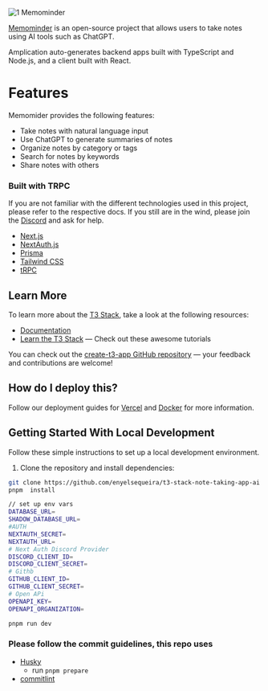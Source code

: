 ![1 Memominder](https://cdn.discordapp.com/attachments/990816772108202044/1067067966107156500/Enyel_create_a_logo_about_taking_notes_and_reminder_the_company_db4cdb56-da59-43b5-95e6-0866f2516aa8.png)

[Memominder](https://github.com/enyelsequeira/t3-stack-note-taking-app-ai) is an open-source project that allows users to take notes using AI tools such as ChatGPT.

Amplication auto-generates backend apps built with TypeScript and Node.js, and a client built with React.

# Features

Memomider provides the following features:

- Take notes with natural language input
- Use ChatGPT to generate summaries of notes
- Organize notes by category or tags
- Search for notes by keywords
- Share notes with others

### Built with TRPC

If you are not familiar with the different technologies used in this project, please refer to the respective docs. If you still are in the wind, please join the [Discord](https://t3.gg/discord) and ask for help.

- [Next.js](https://nextjs.org)
- [NextAuth.js](https://next-auth.js.org)
- [Prisma](https://prisma.io)
- [Tailwind CSS](https://tailwindcss.com)
- [tRPC](https://trpc.io)

## Learn More

To learn more about the [T3 Stack](https://create.t3.gg/), take a look at the following resources:

- [Documentation](https://create.t3.gg/)
- [Learn the T3 Stack](https://create.t3.gg/en/faq#what-learning-resources-are-currently-available) — Check out these awesome tutorials

You can check out the [create-t3-app GitHub repository](https://github.com/t3-oss/create-t3-app) — your feedback and contributions are welcome!

## How do I deploy this?

Follow our deployment guides for [Vercel](https://create.t3.gg/en/deployment/vercel) and [Docker](https://create.t3.gg/en/deployment/docker) for more information.

## Getting Started With Local Development

Follow these simple instructions to set up a local development environment.

1. Clone the repository and install dependencies:

```bash
git clone https://github.com/enyelsequeira/t3-stack-note-taking-app-ai
pnpm  install
```

```bash
// set up env vars
DATABASE_URL=
SHADOW_DATABASE_URL=
#AUTH
NEXTAUTH_SECRET=
NEXTAUTH_URL=
# Next Auth Discord Provider
DISCORD_CLIENT_ID=
DISCORD_CLIENT_SECRET=
# Githb
GITHUB_CLIENT_ID=
GITHUB_CLIENT_SECRET=
# Open APi
OPENAPI_KEY=
OPENAPI_ORGANIZATION=

```

```bash
pnpm run dev
```

### Please follow the commit guidelines, this repo uses

- [Husky](https://typicode.github.io/husky/#/)
  - run `pnpm prepare`
- [commitlint](https://github.com/conventional-changelog/commitlint)

